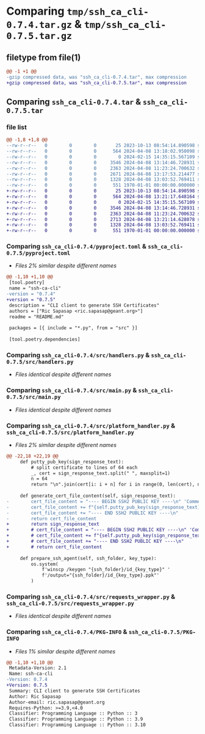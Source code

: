 # Comparing `tmp/ssh_ca_cli-0.7.4.tar.gz` & `tmp/ssh_ca_cli-0.7.5.tar.gz`

## filetype from file(1)

```diff
@@ -1 +1 @@
-gzip compressed data, was "ssh_ca_cli-0.7.4.tar", max compression
+gzip compressed data, was "ssh_ca_cli-0.7.5.tar", max compression
```

## Comparing `ssh_ca_cli-0.7.4.tar` & `ssh_ca_cli-0.7.5.tar`

### file list

```diff
@@ -1,8 +1,8 @@
--rw-r--r--   0        0        0       25 2023-10-13 08:54:14.890598 ssh_ca_cli-0.7.4/README.md
--rw-r--r--   0        0        0      564 2024-04-08 13:18:02.950098 ssh_ca_cli-0.7.4/pyproject.toml
--rw-r--r--   0        0        0        0 2024-02-15 14:35:15.567109 ssh_ca_cli-0.7.4/src/__init__.py
--rw-r--r--   0        0        0     3546 2024-04-08 13:14:46.728931 ssh_ca_cli-0.7.4/src/handlers.py
--rw-r--r--   0        0        0     2363 2024-04-08 11:23:24.700632 ssh_ca_cli-0.7.4/src/main.py
--rw-r--r--   0        0        0     2671 2024-04-08 13:17:53.214477 ssh_ca_cli-0.7.4/src/platform_handler.py
--rw-r--r--   0        0        0     1328 2024-04-08 13:03:52.769411 ssh_ca_cli-0.7.4/src/requests_wrapper.py
--rw-r--r--   0        0        0      551 1970-01-01 00:00:00.000000 ssh_ca_cli-0.7.4/PKG-INFO
+-rw-r--r--   0        0        0       25 2023-10-13 08:54:14.890598 ssh_ca_cli-0.7.5/README.md
+-rw-r--r--   0        0        0      564 2024-04-08 13:21:17.648164 ssh_ca_cli-0.7.5/pyproject.toml
+-rw-r--r--   0        0        0        0 2024-02-15 14:35:15.567109 ssh_ca_cli-0.7.5/src/__init__.py
+-rw-r--r--   0        0        0     3546 2024-04-08 13:14:46.728931 ssh_ca_cli-0.7.5/src/handlers.py
+-rw-r--r--   0        0        0     2363 2024-04-08 11:23:24.700632 ssh_ca_cli-0.7.5/src/main.py
+-rw-r--r--   0        0        0     2713 2024-04-08 13:21:14.628078 ssh_ca_cli-0.7.5/src/platform_handler.py
+-rw-r--r--   0        0        0     1328 2024-04-08 13:03:52.769411 ssh_ca_cli-0.7.5/src/requests_wrapper.py
+-rw-r--r--   0        0        0      551 1970-01-01 00:00:00.000000 ssh_ca_cli-0.7.5/PKG-INFO
```

### Comparing `ssh_ca_cli-0.7.4/pyproject.toml` & `ssh_ca_cli-0.7.5/pyproject.toml`

 * *Files 2% similar despite different names*

```diff
@@ -1,10 +1,10 @@
 [tool.poetry]
 name = "ssh-ca-cli"
-version = "0.7.4"
+version = "0.7.5"
 description = "CLI client to generate SSH Certificates"
 authors = ["Ric Sapasap <ric.sapasap@geant.org>"]
 readme = "README.md"
 
 packages = [{ include = "*.py", from = "src" }]
 
 [tool.poetry.dependencies]
```

### Comparing `ssh_ca_cli-0.7.4/src/handlers.py` & `ssh_ca_cli-0.7.5/src/handlers.py`

 * *Files identical despite different names*

### Comparing `ssh_ca_cli-0.7.4/src/main.py` & `ssh_ca_cli-0.7.5/src/main.py`

 * *Files identical despite different names*

### Comparing `ssh_ca_cli-0.7.4/src/platform_handler.py` & `ssh_ca_cli-0.7.5/src/platform_handler.py`

 * *Files 2% similar despite different names*

```diff
@@ -22,18 +22,19 @@
     def putty_pub_key(sign_response_text):
         # split certificate to lines of 64 each
         _, cert = sign_response_text.split(" ", maxsplit=1)
         n = 64
         return "\n".join(cert[i: i + n] for i in range(0, len(cert), n))
 
     def generate_cert_file_content(self, sign_response_text):
-        cert_file_content = "---- BEGIN SSH2 PUBLIC KEY ----\n" 'Comment: "SSH-CA"\n'
-        cert_file_content += f"{self.putty_pub_key(sign_response_text)}"
-        cert_file_content += "---- END SSH2 PUBLIC KEY ----\n"
-        return cert_file_content
+        return sign_response_text
+        # cert_file_content = "---- BEGIN SSH2 PUBLIC KEY ----\n" 'Comment: "SSH-CA"\n'
+        # cert_file_content += f"{self.putty_pub_key(sign_response_text)}"
+        # cert_file_content += "---- END SSH2 PUBLIC KEY ----\n"
+        # return cert_file_content
 
     def prepare_ssh_agent(self, ssh_folder, key_type):
         os.system(
             f'winscp /keygen "{ssh_folder}/id_{key_type}" '
             f'/output="{ssh_folder}/id_{key_type}.ppk"'
         )
```

### Comparing `ssh_ca_cli-0.7.4/src/requests_wrapper.py` & `ssh_ca_cli-0.7.5/src/requests_wrapper.py`

 * *Files identical despite different names*

### Comparing `ssh_ca_cli-0.7.4/PKG-INFO` & `ssh_ca_cli-0.7.5/PKG-INFO`

 * *Files 1% similar despite different names*

```diff
@@ -1,10 +1,10 @@
 Metadata-Version: 2.1
 Name: ssh-ca-cli
-Version: 0.7.4
+Version: 0.7.5
 Summary: CLI client to generate SSH Certificates
 Author: Ric Sapasap
 Author-email: ric.sapasap@geant.org
 Requires-Python: >=3.9,<4.0
 Classifier: Programming Language :: Python :: 3
 Classifier: Programming Language :: Python :: 3.9
 Classifier: Programming Language :: Python :: 3.10
```


